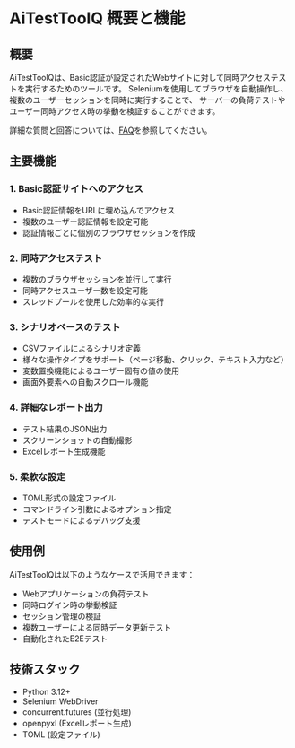 # AiTestToolQ 概要と機能

## 概要

AiTestToolQは、Basic認証が設定されたWebサイトに対して同時アクセステストを実行するためのツールです。
Seleniumを使用してブラウザを自動操作し、複数のユーザーセッションを同時に実行することで、
サーバーの負荷テストやユーザー同時アクセス時の挙動を検証することができます。

詳細な質問と回答については、[FAQ](faq.md)を参照してください。

## 主要機能

### 1. Basic認証サイトへのアクセス

- Basic認証情報をURLに埋め込んでアクセス
- 複数のユーザー認証情報を設定可能
- 認証情報ごとに個別のブラウザセッションを作成

### 2. 同時アクセステスト

- 複数のブラウザセッションを並行して実行
- 同時アクセスユーザー数を設定可能
- スレッドプールを使用した効率的な実行

### 3. シナリオベースのテスト

- CSVファイルによるシナリオ定義
- 様々な操作タイプをサポート（ページ移動、クリック、テキスト入力など）
- 変数置換機能によるユーザー固有の値の使用
- 画面外要素への自動スクロール機能

### 4. 詳細なレポート出力

- テスト結果のJSON出力
- スクリーンショットの自動撮影
- Excelレポート生成機能

### 5. 柔軟な設定

- TOML形式の設定ファイル
- コマンドライン引数によるオプション指定
- テストモードによるデバッグ支援

## 使用例

AiTestToolQは以下のようなケースで活用できます：

- Webアプリケーションの負荷テスト
- 同時ログイン時の挙動検証
- セッション管理の検証
- 複数ユーザーによる同時データ更新テスト
- 自動化されたE2Eテスト

## 技術スタック

- Python 3.12+
- Selenium WebDriver
- concurrent.futures (並行処理)
- openpyxl (Excelレポート生成)
- TOML (設定ファイル)
